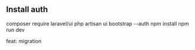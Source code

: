 ## Install auth

composer require laravel/ui
php artisan ui bootstrap --auth
npm install
npm run dev

feat:
migration
